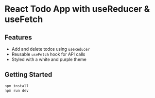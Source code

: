 # React Todo App with useReducer & useFetch

## Features
- Add and delete todos using `useReducer`
- Reusable `useFetch` hook for API calls
- Styled with a white and purple theme

## Getting Started
```bash
npm install
npm run dev
